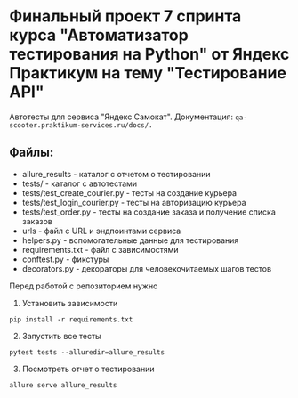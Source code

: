 # Финальный проект 7 спринта курса "Автоматизатор тестирования на Python" от Яндекс Практикум на тему "Тестирование API"

Автотесты для сервиса "Яндекс Самокат". 
Документация: `qa-scooter.praktikum-services.ru/docs/.`

## Файлы:
- allure_results - каталог с отчетом о тестировании
- tests/ - каталог с автотестами
- tests/test_create_courier.py - тесты на создание курьера 
- tests/test_login_courier.py - тесты на авторизацию курьера
- tests/test_order.py - тесты на создание заказа и получение списка заказов
- urls - файл с URL и эндпоинтами сервиса
- helpers.py - вспомогательные данные для тестирования
- requirements.txt - файл с зависимостями
- conftest.py - фикстуры
- decorators.py - декораторы для человекочитаемых шагов тестов

Перед работой с репозиторием нужно
1. Установить зависимости 
```
pip install -r requirements.txt
```
2. Запустить все тесты
```
pytest tests --alluredir=allure_results
```
3. Посмотреть отчет о тестировании
```
allure serve allure_results
```